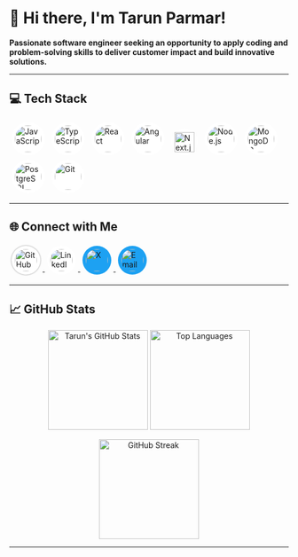 # 👋 Hi there, I'm Tarun Parmar!

**Passionate software engineer seeking an opportunity to apply coding and problem-solving skills to deliver customer impact and build innovative solutions.**

---

## 💻 Tech Stack

<p align="left">
  <!-- JavaScript -->
  <img src="https://cdn.jsdelivr.net/gh/devicons/devicon/icons/javascript/javascript-original.svg" alt="JavaScript" width="48" height="48" style="background:#fff;border-radius:50%;padding:6px;margin:4px"/>
  <!-- TypeScript -->
  <img src="https://cdn.jsdelivr.net/gh/devicons/devicon/icons/typescript/typescript-original.svg" alt="TypeScript" width="48" height="48" style="background:#fff;border-radius:50%;padding:6px;margin:4px"/>
  <!-- React -->
  <img src="https://cdn.jsdelivr.net/gh/devicons/devicon/icons/react/react-original.svg" alt="React" width="48" height="48" style="background:#fff;border-radius:50%;padding:6px;margin:4px"/>
  <!-- Angular -->
  <img src="https://cdn.jsdelivr.net/gh/devicons/devicon/icons/angularjs/angularjs-original.svg" alt="Angular" width="48" height="48" style="background:#fff;border-radius:50%;padding:6px;margin:4px"/>
  <!-- Next.js -->
  <span style="display:inline-block;background:#fff;border-radius:50%;padding:6px;margin:4px">
    <img src="https://cdn.jsdelivr.net/gh/devicons/devicon/icons/nextjs/nextjs-original.svg" alt="Next.js" width="36" height="36"/>
  </span>
  <!-- Node.js -->
  <img src="https://cdn.jsdelivr.net/gh/devicons/devicon/icons/nodejs/nodejs-original.svg" alt="Node.js" width="48" height="48" style="background:#fff;border-radius:50%;padding:6px;margin:4px"/>
  <!-- MongoDB -->
  <img src="https://cdn.jsdelivr.net/gh/devicons/devicon/icons/mongodb/mongodb-original.svg" alt="MongoDB" width="48" height="48" style="background:#fff;border-radius:50%;padding:6px;margin:4px"/>
  <!-- PostgreSQL -->
  <img src="https://cdn.jsdelivr.net/gh/devicons/devicon/icons/postgresql/postgresql-original.svg" alt="PostgreSQL" width="48" height="48" style="background:#fff;border-radius:50%;padding:6px;margin:4px"/>
  <!-- Git -->
  <img src="https://cdn.jsdelivr.net/gh/devicons/devicon/icons/git/git-original.svg" alt="Git" width="48" height="48" style="background:#fff;border-radius:50%;padding:6px;margin:4px"/>
</p>

---

## 🌐 Connect with Me

<p align="left">
  <!-- GitHub (white background) -->
  <a href="https://github.com/tarunparmar752" target="_blank">
    <img src="https://raw.githubusercontent.com/rahulbanerjee26/githubAboutMeGenerator/main/icons/github.svg" alt="GitHub" width="40" height="40" style="background:#fff;border-radius:50%;padding:6px;margin:4px;box-shadow:0 0 3px #888;"/>
  </a>
  <!-- LinkedIn -->
  <a href="https://www.linkedin.com/in/tarun-parmar-71b909225" target="_blank">
    <img src="https://cdn.jsdelivr.net/gh/devicons/devicon/icons/linkedin/linkedin-original.svg" alt="LinkedIn" width="40" height="40" style="background:#fff;border-radius:50%;padding:6px;margin:4px"/>
  </a>
  <!-- X (Twitter) with blue background for visibility -->
  <a href="https://x.com/TarunPa25504134" target="_blank">
    <img src="https://cdn.jsdelivr.net/gh/simple-icons/simple-icons/icons/x.svg" alt="X" width="40" height="40" style="background:#1da1f2;border-radius:50%;padding:6px;margin:4px;"/>
  </a>
  <!-- Email with blue envelope icon, no text -->
  <a href="mailto:tarunparmar752@gmail.com" target="_blank">
    <img src="https://upload.wikimedia.org/wikipedia/commons/4/4e/Mail_%28iOS%29.svg" alt="Email" width="40" height="40" style="background:#1da1f2;border-radius:50%;padding:6px;margin:4px;"/>
  </a>
</p>

---

## 📈 GitHub Stats

<p align="center">
  <img src="https://github-readme-stats.vercel.app/api?username=tarunparmar752&show_icons=true&theme=radical" alt="Tarun's GitHub Stats" height="180"/>
  <img src="https://github-readme-stats.vercel.app/api/top-langs/?username=tarunparmar752&layout=compact&theme=radical" alt="Top Languages" height="180"/>
</p>
<p align="center">
  <img src="https://github-readme-streak-stats.herokuapp.com/?user=tarunparmar752&theme=radical" alt="GitHub Streak" height="180"/>
</p>

---

<!--
**tarunparmar752/tarunparmar752** is a ✨ special ✨ repository because its `README.md` (this file) appears on your GitHub profile.
-->
